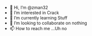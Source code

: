 - 👋 Hi, I’m @zman32
- 👀 I’m interested in Crack 
- 🌱 I’m currently learning Stuff
- 💞️ I’m looking to collaborate on nothing
- 📫 How to reach me ...Uh no

<!---
zman32/zman32 is a ✨ special ✨ repository because its `README.md` (this file) appears on your GitHub profile.
You can click the Preview link to take a look at your changes.
--->
